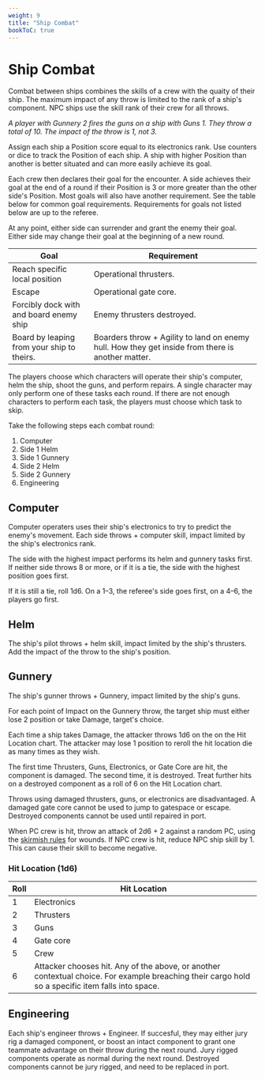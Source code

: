 ```yaml
---
weight: 9
title: "Ship Combat"
bookToC: true
---
```


# Ship Combat
Combat between ships combines the skills of a crew with the quaity of their ship. The maximum impact of any throw is limited to the rank of a ship's component. NPC ships use the skill rank of their crew for all throws.

*A player with Gunnery 2 fires the guns on a ship with Guns 1. They throw a total of 10. The impact of the throw is 1, not 3.*

Assign each ship a Position score equal to its electronics rank. Use counters or dice to track the Position of each ship. A ship with higher Position than another is better situated and can more easily achieve its goal.

Each crew then declares their goal for the encounter. A side achieves their goal at the end of a round if their Position is 3 or more greater than the other side's Position. Most goals will also have another requirement. See the table below for common goal requirements. Requirements for goals not listed below are up to the referee.

At any point, either side can surrender and grant the enemy their goal. Either side may change their goal at the beginning of a new round.

| Goal | Requirement |
|------|--------------|
| Reach specific local position | Operational thrusters. |
| Escape | Operational gate core. |
| Forcibly dock with and board enemy ship | Enemy thrusters destroyed. |
| Board by leaping from your ship to theirs. |  Boarders throw + Agility to land on enemy hull. How they get inside from there is another matter. |

The players choose which characters will operate their ship's computer, helm the ship, shoot the guns, and perform repairs. A single character may only perform one of these tasks each round. If there are not enough characters to perform each task, the players must choose which task to skip.

Take the following steps each combat round:
1. Computer
2. Side 1 Helm
3. Side 1 Gunnery
4. Side 2 Helm
5. Side 2 Gunnery
6. Engineering

## Computer
Computer operaters uses their ship's electronics to try to predict the enemy's movement. Each side throws + computer skill, impact limited by the ship's electronics rank.

The side with the highest impact performs its helm and gunnery tasks first. If neither side throws 8 or more, or if it is a tie, the side with the highest position goes first.

If it is still a tie, roll 1d6. On a 1–3, the referee's side goes first, on a 4–6, the players go first.

## Helm
The ship's pilot throws + helm skill, impact limited by the ship's thrusters. Add the impact of the throw to the ship's position.

## Gunnery
The ship's gunner throws + Gunnery, impact limited by the ship's guns. 

For each point of Impact on the Gunnery throw, the target ship must either lose 2 position or take Damage, target's choice.

Each time a ship takes Damage, the attacker throws 1d6 on the on the Hit Location chart. The attacker may lose 1 position to reroll the hit location die as many times as they wish.

The first time Thrusters, Guns, Electronics, or Gate Core are hit, the component is damaged. The second time, it is destroyed. Treat further hits on a destroyed component as a roll of 6 on the Hit Location chart.

Throws using damaged thrusters, guns, or electronics are disadvantaged. A damaged gate core cannot be used to jump to gatespace or escape. Destroyed components cannot be used until repaired in port.

When PC crew is hit, throw an attack of 2d6 + 2 against a random PC, using the [skirmish rules](https://www.night-tripper.fun/chapters/rules-for-play/skirmishes/#attacks--wounds) for wounds. If NPC crew is hit, reduce NPC ship skill by 1. This can cause their skill to become negative.

### Hit Location (1d6)
| Roll | Hit Location |
|------|-----------------------|
| 1 | Electronics |
| 2 | Thrusters |
| 3 | Guns |
| 4 | Gate core |
| 5 | Crew |
| 6 | Attacker chooses hit. Any of the above, or another contextual choice. For example breaching their cargo hold so a specific item falls into space. |

## Engineering
Each ship's engineer throws + Engineer. If succesful, they may either jury rig a damaged component, or boost an intact component to grant one teammate advantage on their throw during the next round. Jury rigged components operate as normal during the next round. Destroyed components cannot be jury rigged, and need to be replaced in port.

